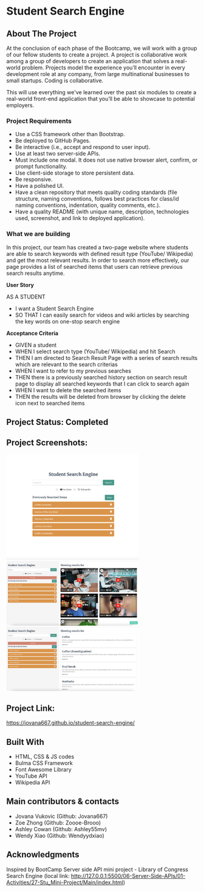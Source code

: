 # Student Search Engine

## About The Project

At the conclusion of each phase of the Bootcamp, we will work with a group of our fellow students to create a project. A project is collaborative work among a group of developers to create an application that solves a real-world problem. Projects model the experience you’ll encounter in every development role at any company, from large multinational businesses to small startups. Coding is collaborative.

This will use everything we've learned over the past six modules to create a real-world front-end application that you’ll be able to showcase to potential employers.

### Project Requirements

- Use a CSS framework other than Bootstrap.
- Be deployed to GitHub Pages.
- Be interactive (i.e., accept and respond to user input).
- Use at least two server-side APIs.
- Must include one modal. It does not use native browser alert, confirm, or prompt functionality.
- Use client-side storage to store persistent data.
- Be responsive.
- Have a polished UI.
- Have a clean repository that meets quality coding standards (file structure, naming conventions, follows best practices for class/id naming conventions, indentation, quality comments, etc.).
- Have a quality README (with unique name, description, technologies used, screenshot, and link to deployed application).

### What we are building

In this project, our team has created a two-page website where students are able to search keywords with defined result type (YouTube/ Wikipedia) and get the most relevant results. In order to search more effectively, our page provides a list of searched items that users can retrieve previous search results anytime. 

**User Story**

AS A STUDENT <br>
- I want a Student Search Engine
- SO THAT I can easily search for videos and wiki articles by searching the key words on one-stop search engine

**Acceptance Criteria**

- GIVEN a student
- WHEN I select search type (YouTube/ Wikipedia) and hit Search
- THEN I am directed to Search Result Page with a series of search results which are relevant to the search criterias
- WHEN I want to refer to my previous searches
- THEN there is a previously searched history section on search result page to display all searched keywords that I can click to search again
- WHEN I want to delete the searched items
- THEN the results will be deleted from browser by clicking the delete icon next to searched items

## Project Status: Completed

## Project Screenshots:

<img src="./Assets/images/Homepage.png" width="350" title="page screenshot1">
<img src="./Assets/images/Searchyoutube.png" width="350" title="page screenshot2">
<img src="./Assets/images/Searchwiki.png" width="350" title="page screenshot3">


## Project Link: 
https://jovana667.github.io/student-search-engine/

## Built With

- HTML, CSS & JS codes
- Bulma CSS Framework
- Font Awesome Library
- YouTube API
- Wikipedia API


## Main contributors & contacts 
- Jovana Vukovic (Github: Jovana667)
- Zoe Zhong (Github: Zoooe-Brooo)
- Ashley Cowan  (Github: Ashley55mv)
- Wendy Xiao  (Github: Wendyydxiao)


## Acknowledgments
Inspired by BootCamp Server side API mini project - Library of Congress Search Engine (local link: http://127.0.0.1:5500/06-Server-Side-APIs/01-Activities/27-Stu_Mini-Project/Main/index.html)
